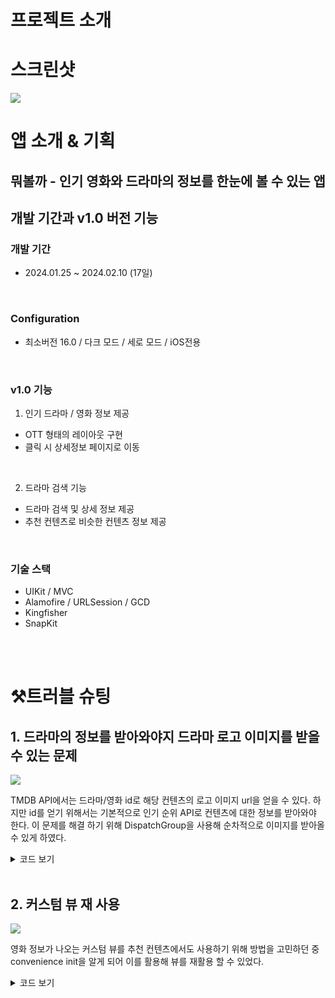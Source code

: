 

# 프로젝트 소개

# 스크린샷
<img src="https://github.com/Greeddk/WhattoWatch/assets/116425551/404c60f9-25f6-4d40-8251-4c0c604fc0d3"/>

# 앱 소개 & 기획
## ‎‎뭐볼까 - 인기 영화와 드라마의 정보를 한눈에 볼 수 있는 앱

## 개발 기간과 v1.0 버전 기능
### 개발 기간
- 2024.01.25 ~ 2024.02.10 (17일)
<br>

### Configuration
- 최소버전 16.0 / 다크 모드 / 세로 모드 / iOS전용
<br>

### v1.0 기능
1. 인기 드라마 / 영화 정보 제공
 - OTT 형태의 레이아웃 구현
 - 클릭 시 상세정보 페이지로 이동
 <br>
 
2. 드라마 검색 기능
 - 드라마 검색 및 상세 정보 제공
 - 추천 컨텐츠로 비슷한 컨텐츠 정보 제공
 <br>

### 기술 스택
- UIKit / MVC
- Alamofire / URLSession / GCD
- Kingfisher
- SnapKit
<br>
<br>

# ⚒️트러블 슈팅

## 1. 드라마의 정보를 받아와야지 드라마 로고 이미지를 받을 수 있는 문제

 <img src="https://github.com/Greeddk/WhattoWatch/assets/116425551/8335ca76-5a49-4a5c-8026-4341b737c881"/>

  TMDB API에서는 드라마/영화 id로 해당 컨텐츠의 로고 이미지 url을 얻을 수 있다. 하지만 id를 얻기 위해서는 기본적으로 인기 순위 API로 컨텐츠에 대한 정보를 받아와야 한다. 이 문제를 해결 하기 위해 DispatchGroup을 사용해 순차적으로 이미지를 받아올 수 있게 하였다.
 
<details>
<summary>코드 보기</summary>
  

```
private func callAPI() {
        
        let group = DispatchGroup()
        let imageGroup = DispatchGroup()
        
        group.enter()
        imageGroup.enter()
        apiManager.request(type: TVData.self, api: .tvTopRatedURL) { show in
            self.showList[0] = show.results
            group.leave()
            imageGroup.leave()
        }
        
        
        group.enter()
        imageGroup.notify(queue: .main) {
            self.showList[0].forEach {
                group.enter()
                let id = $0.id
                self.apiManager.request(type: ShowImage.self, api: .tvLogoURL(id: id)) { show in
                    self.showLogo[id] = show.logos.first?.logo
                    group.leave()
                }
            }
            group.leave()
        }
        
        group.enter()
        apiManager.request(type: TVData.self, api: .tvPopularURL) { show in
            self.showList[1] = show.results
            group.leave()
        }
        
        group.enter()
        apiManager.request(type: TVData.self, api: .tvTrendURL) { show in
            self.showList[2] = show.results
            group.leave()
        }
        
        group.notify(queue: .main) {
            self.tableView.reloadData()
        }
        
    }

```
</details>
<br>

## 2. 커스텀 뷰 재 사용

 <img src="https://github.com/Greeddk/WhattoWatch/assets/116425551/24071525-00ab-4184-82d2-df4d6bdadf4a"/>

  영화 정보가 나오는 커스텀 뷰를 추천 컨텐츠에서도 사용하기 위해 방법을 고민하던 중 convenience init을 알게 되어 이를 활용해 뷰를 재활용 할 수 있었다.
  
<details>
<summary>코드 보기</summary>
  
```
enum MediaType {
    case TV
    case Movie
}

class MediaCardView: BaseView {
    
    var isMovie: Bool = false

    let releasedateLabel = UILabel()
    let genreLabel = UILabel()
    let backView = UIView()
    let backShadowView = UIView()
    let posterImageView = UIImageView()
    let rateTextLabel = UILabel()
    let rateLabel = UILabel()
    let titleLabel = UILabel()
    let descLabel = UILabel()
    let lineView = UIView()
    let moreLabel = UILabel()
    let moreButton = UIImageView()
    
    override init(frame: CGRect) {
        super.init(frame: frame)
    }
    
    required init?(coder: NSCoder) {
        fatalError("init(coder:) has not been implemented")
    }
    
    convenience init(type: MediaType) {
        self.init(frame: .zero)
        isMovie = type == .Movie ? true : false
    }
    
    override func configureHierarchy() {
        addSubviews([releasedateLabel, genreLabel, backView, backShadowView])
        backView.addSubviews([posterImageView, rateTextLabel, rateLabel, titleLabel, descLabel, lineView, moreLabel, moreButton])
    }
    
    override func layoutSubviews() {
        if isMovie {
            releasedateLabel.snp.makeConstraints { make in
                make.top.equalTo(self).offset(8)
                make.horizontalEdges.equalTo(self).inset(8)
                make.height.equalTo(20)
            }
            
            genreLabel.snp.makeConstraints { make in
                make.top.equalTo(releasedateLabel.snp.bottom)
                make.horizontalEdges.equalTo(self).inset(8)
                make.height.equalTo(20)
            }
            
            backView.snp.makeConstraints { make in
                make.top.equalTo(genreLabel.snp.bottom).offset(4)
                make.horizontalEdges.equalTo(self).inset(8)
                make.bottom.greaterThanOrEqualTo(self.safeAreaLayoutGuide).offset(-12)
            }
        } else {
            backView.snp.makeConstraints { make in
                make.top.equalTo(self).offset(4)
                make.horizontalEdges.equalTo(self).inset(8)
                make.bottom.greaterThanOrEqualTo(self).offset(-12)
            }
        }
  
        //나머지 뷰객체 레이아웃
    }
    
    override func configureView() {
        // 뷰객체 설정들
    }
    
    func configureCell(item: TVShow) {
        let url = TMDBAPI.imageURL(imageURL: item.backdrop_path ?? "").endpoint
        posterImageView.kf.setImage(with: url)
        rateLabel.text = String(format: "%.1f", item.vote_average)
        titleLabel.text = item.name
        descLabel.text = item.overview
    }
    
    func configureCell(item: Movie) {
        releasedateLabel.text = changeDateFormat(text: item.release_date)
        let genre = Genre.genreList.filter { $0.id == item.genre_ids[0] }
        genreLabel.text = "#\(genre[0].name)"

        let url = TMDBAPI.imageURL(imageURL: item.backdrop_path ?? "").endpoint
        posterImageView.kf.setImage(with: url)
        
        rateLabel.text = String(format: "%.1f", item.vote_average)
        
        titleLabel.text = item.title
        descLabel.text = item.overview
    }
    
    private func changeDateFormat(text: String) -> String {
        
        let originFormatter = DateFormatter()
        originFormatter.dateFormat = "yyyy-MM-dd"
        guard let origin = originFormatter.date(from: text) else {
            return "정보 없음"
        }
        
        let targetFormatter = DateFormatter()
        targetFormatter.dateFormat = "yyyy/MM/dd"
        let result = targetFormatter.string(from: origin )
        
        return result
    }
    
}
```
</details>
<br>
